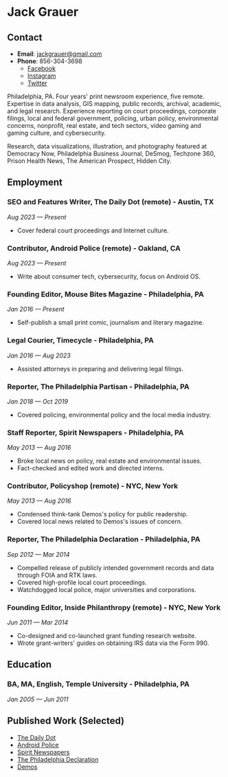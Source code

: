 # Jack Grauer

## Contact
- **Email**: jackgrauer@gmail.com
- **Phone**: 856-304-3698
  - [Facebook](https://facebook.com/jack.grauer.1)
  - [Instagram](https://instagram.com/grauer7008)
  - [Twitter](https://twitter.com/jack_grauer?lang=en)

Philadelphia, PA. Four years' print newsroom experience, five remote. Expertise in data analysis, GIS mapping, public records, archival, academic, and legal research. Experience reporting on court proceedings, corporate filings, local and federal government, policing, urban policy, environmental concerns, nonprofit, real estate, and tech sectors, video gaming and gaming culture, and cybersecurity. 

Research, data visualizations, illustration, and photography featured at Democracy Now, Philadelphia Business Journal, DeSmog, Techzone 360, Prison Health News, The American Prospect, Hidden City.

## Employment
### SEO and Features Writer, The Daily Dot (remote) - Austin, TX  
*Aug 2023 — Present*  
- Cover federal court proceedings and Internet culture.

### Contributor, Android Police (remote) - Oakland, CA  
*Aug 2023 — Present*  
- Write about consumer tech, cybersecurity, focus on Android OS.

### Founding Editor, Mouse Bites Magazine - Philadelphia, PA  
*Jan 2016 — Present*  
- Self-publish a small print comic, journalism and literary magazine.

### Legal Courier, Timecycle - Philadelphia, PA  
*Jan 2016 — Aug 2023*  
- Assisted attorneys in preparing and delivering legal filings.

### Reporter, The Philadelphia Partisan - Philadelphia, PA  
*Jan 2018 — Oct 2019*  
- Covered policing, environmental policy and the local media industry.

### Staff Reporter, Spirit Newspapers - Philadelphia, PA  
*May 2013 — Aug 2016*  
- Broke local news on policy, real estate and environmental issues.
- Fact-checked and edited work and directed interns.

### Contributor, Policyshop (remote) - NYC, New York  
*May 2013 — Aug 2016*  
- Condensed think-tank Demos's policy for public readership.
- Covered local news related to Demos's issues of concern.

### Reporter, The Philadelphia Declaration - Philadelphia, PA  
*Sep 2012 — Mar 2014*  
- Compelled release of publicly intended government records and data through FOIA and RTK laws.
- Covered high-profile local court proceedings.
- Watchdogged local police, major universities and corporations.

### Founding Editor, Inside Philanthropy (remote) - NYC, New York  
*Jun 2011 — Mar 2014*  
- Co-designed and co-launched grant funding research website.
- Wrote grant-writers' guides on obtaining IRS data via the Form 990.

## Education
### BA, MA, English, Temple University - Philadelphia, PA  
*Jan 2005 — Jun 2011*

## Published Work (Selected)
- [The Daily Dot](https://dailydot.com/author/jack-grauer/)
- [Android Police](https://androidpolice.com/author/jordan-jack-grauer/)
- [Spirit Newspapers](https://spiritnews.org/articles/author/jack-grauer)
- [The Philadelphia Declaration](https://phillydeclaration.org/author/jackgrauer/)
- [Demos](https://demos.org/bio/jack-grauer)
